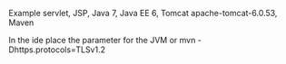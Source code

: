 Example servlet, JSP, Java 7, Java EE 6, Tomcat apache-tomcat-6.0.53, Maven 

In the ide place the parameter for the JVM or mvn -Dhttps.protocols=TLSv1.2 